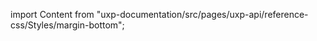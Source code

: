 
import Content from "uxp-documentation/src/pages/uxp-api/reference-css/Styles/margin-bottom";

<Content query="product=photoshop"/>
